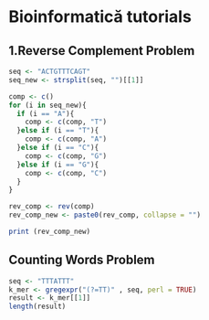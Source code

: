 # Bioinformatică tutorials

## 1.Reverse Complement Problem

```R
seq <- "ACTGTTTCAGT"
seq_new <- strsplit(seq, "")[[1]]

comp <- c()
for (i in seq_new){
  if (i == "A"){
    comp <- c(comp, "T")
  }else if (i == "T"){
    comp <- c(comp, "A")
  }else if (i == "C"){
    comp <- c(comp, "G")
  }else if (i == "G"){
    comp <- c(comp, "C")
  }
}

rev_comp <- rev(comp)
rev_comp_new <- paste0(rev_comp, collapse = "")

print (rev_comp_new)
```
## Counting Words Problem

```R
seq <- "TTTATTT"
k_mer <- gregexpr("(?=TT)" , seq, perl = TRUE)
result <- k_mer[[1]]
length(result)
```

